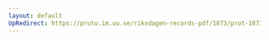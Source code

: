 ```yaml
---
layout: default
UpRedirect: https://pruto.im.uu.se/riksdagen-records-pdf/1873/prot-1873--fk--301/prot-1873--fk--301_029.pdf
---
```

